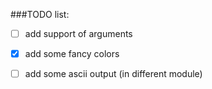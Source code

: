 ###TODO list:

- [ ] add support of arguments
- [X] add some fancy colors
- [ ] add some ascii output (in different module)

